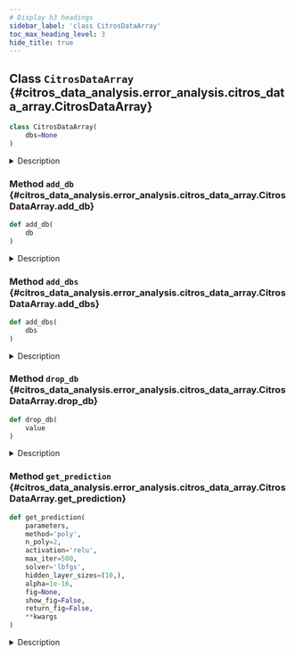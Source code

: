 ```yaml
---
# Display h3 headings
sidebar_label: 'class CitrosDataArray'
toc_max_heading_level: 3
hide_title: true
---
```









    
## Class `CitrosDataArray` {#citros_data_analysis.error_analysis.citros_data_array.CitrosDataArray}





```python
class CitrosDataArray(
    dbs=None
)
```


<details>
  <summary>Description</summary>

Store CitrosData objects in a "dbs" attribute for regression analysis.

---
#### Parameters

**```dbs```** :&ensp;**list**
:   list of CitrosData objects





</details>






    
### Method `add_db` {#citros_data_analysis.error_analysis.citros_data_array.CitrosDataArray.add_db}




```python
def add_db(
    db
)
```


<details>
  <summary>Description</summary>

Add one CitrosData object to CitrosDataArray.

---
#### Parameters

**```db```** :&ensp;**[CitrosData](citros_data.md#citros_data_analysis.error_analysis.citros_data.CitrosData "citros_data_analysis.error_analysis.citros_data.CitrosData")**
:   CitrosData object to add to storage.


</details>


    
### Method `add_dbs` {#citros_data_analysis.error_analysis.citros_data_array.CitrosDataArray.add_dbs}




```python
def add_dbs(
    dbs
)
```


<details>
  <summary>Description</summary>

Add list of CitrosData objects to CitrosDataArray.

---
#### Parameters

**```dbs```** :&ensp;**list **
:   list of CitrosData objects to add to storage.


</details>


    
### Method `drop_db` {#citros_data_analysis.error_analysis.citros_data_array.CitrosDataArray.drop_db}




```python
def drop_db(
    value
)
```


<details>
  <summary>Description</summary>

Remove CitrosData object from CitrosDataArray.

If **value** is an int, then removes by index, 
if **value** is a CitrosData object, then removes it if it exists in CitrosDataArray.

---
#### Parameters

**```value```** :&ensp;**int** or **[CitrosData](citros_data.md#citros_data_analysis.error_analysis.citros_data.CitrosData "citros_data_analysis.error_analysis.citros_data.CitrosData")**
:   &nbsp;


</details>


    
### Method `get_prediction` {#citros_data_analysis.error_analysis.citros_data_array.CitrosDataArray.get_prediction}




```python
def get_prediction(
    parameters,
    method='poly',
    n_poly=2,
    activation='relu',
    max_iter=500,
    solver='lbfgs',
    hidden_layer_sizes=(10,),
    alpha=1e-16,
    fig=None,
    show_fig=False,
    return_fig=False,
    **kwargs
)
```


<details>
  <summary>Description</summary>

Show the predictions based on the results of the regression solution, neural net or gaussian mixture model.

---
#### Parameters

**```parameters```** :&ensp;**dict**
:   Names of the independent parameters and their values to calculate the prediction.


**```method```** :&ensp;**str** or **list** of **str**, default `'regression'`
:   If the **method** is 'poly', the polinomial regression is solved.
    If the **method** is 'neural_net', the solution is finding by sklearn.neural_network.MLPRegressor.
    If the **method** is 'gmm', the gaussian mixture model is built and used for the prediction.


**```n_poly```** :&ensp;**int**, default **2**
:   Only used if **method** = 'poly'.
    The highest degree of the polynomial (1 for linear, 2 for quadratic, etc).


**```activation```** :&ensp;`{'relu', 'identity', 'logistic'` or `'tanh'}`, default `'relu'`
:   Only used if **method** = 'neural_net'.
    Activation function for the hidden layer, see sklearn.neural_network.MLPRegressor


**```max_iter```** :&ensp;**int**, default **500**
:   Only used if **method** = 'neural_net'.
    Maximum number of iterations.


**```solver```** :&ensp;`{'lbfgs', 'sgd', 'adam'}`, default `'lbfgs'`
:   Only used if **method** = 'neural_net'.
    The solver for weight optimization.


**```hidden_layer_sizes```** :&ensp;`array-like` of `shape(n_layers - 2,)`, default=**(10,)**
:   Only used if **method** = 'neural_net'.
    The ith element represents the number of neurons in the ith hidden layer.


**```alpha```** :&ensp;**float**, default `1e-16`
:   Only used if **method** = 'gmm'.
    Value of the covariance element of parameters.


**```fig```** :&ensp;**matplotlib.figure.Figure**, optional
:   figure to plot on. If None, then the new one is created.


**```show_fig```** :&ensp;**bool**, default **True**
:   If the figure will be shown.


**```return_fig```** :&ensp;**bool**, default **False**
:   If True, the figure and ax (or list of ax) will be returned.


**```**kwargs```**
:   other keyword arguments for **method** = 'neural_net', see sklearn.neural_network.MLPRegressor.

---
#### Returns

**```result```** :&ensp;**pandas.DataFrame**
:   Predicted table


**```fig```** :&ensp;**matplotlib.figure.Figure**
:   if **return_fig** set to True


**```ax```** :&ensp;**matplotlib.axes.Axes** or **list** of **matplotlib.axes.Axes**
:   if **return_fig** set to True

---
#### Examples

Create CitrosDataArray object:

```python
>>> db_array = analysis.CitrosDataArray()
```


Let's assume that for the topic 'A' there are simulations for the four different values of the some parameter 't', 
that is written in json-data column 'data.t'. To get list of the 'data.t' parameters get_unique_values() 
method may be used:

```python
>>> list_t = citros.topic('A').get_unique_values('data.t')
>>> print(list_t)
[-1.5, 0, 2.5, 4]
```


Let's find prediction for the values of the 'data.x.x_1' json-column for the case when 'data.t' equals 1.
Query data for each of these parameter values, set it as parameter, assign indexes over 'data.time' axis to set
correspondence between different simulations and pass the result to CitrosDataArray that we created:

```python
>>> for t in list_t:
...     #query data
...     df = citros.topic('A')\
...                .set_filter({'data.t': [t]})\
...                .data(['data.x.x_1', 'data.time', 'data.t'])
...
...     #create CitrosData object and set 'data.t' as a parameter.
...     dataset = analysis.CitrosData(df,  
...                                  data_label=['data.x.x_1'],
...                                  units = 'm', 
...                                  parameter_label = ['data.t'])
...
...     #scale over 'data.time'
...     db_sc = dataset.scale_data(n_points = 100, 
...                                param_label = 'data.time', 
...                                show_fig = False)
...
...     #store in CitrosDataArray by add_db() method
...     db_array.add_db(db_sc)
```


Get the prediction with 'poly' method:

```python
>>> result = db_array.get_prediction(parameters = {'data.t': 1},
...                                  method = 'poly', 
...                                  n_poly = 2,
...                                  show_fig = True)
>>> print(result)
    data.time   data.x.x_1
0       0.000000        1.155301
1       0.010101        1.145971
2       0.020202        1.232255
...
```

</details>